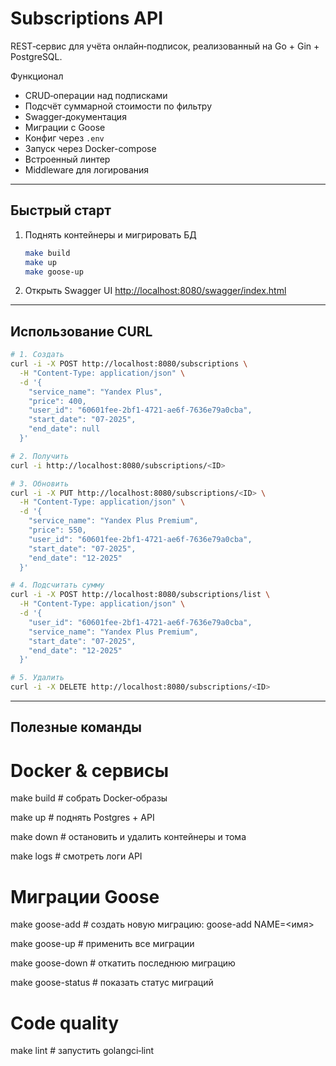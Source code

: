 # Subscriptions API

REST‑сервис для учёта онлайн‑подписок, реализованный на Go + Gin + PostgreSQL.

Функционал

- CRUD‑операции над подписками  
- Подсчёт суммарной стоимости по фильтру  
- Swagger‑документация  
- Миграции с Goose  
- Конфиг через `.env`  
- Запуск через Docker-compose
- Встроенный линтер
- Middleware для логирования

---

## Быстрый старт

1. Поднять контейнеры и мигрировать БД

   ```bash
   make build
   make up
   make goose-up
   ```

2. Открыть Swagger UI
   [http://localhost:8080/swagger/index.html](http://localhost:8080/swagger/index.html)

---

## Использование CURL

```bash
# 1. Создать
curl -i -X POST http://localhost:8080/subscriptions \
  -H "Content-Type: application/json" \
  -d '{
    "service_name": "Yandex Plus",
    "price": 400,
    "user_id": "60601fee-2bf1-4721-ae6f-7636e79a0cba",
    "start_date": "07-2025",
    "end_date": null
  }'

# 2. Получить
curl -i http://localhost:8080/subscriptions/<ID>

# 3. Обновить
curl -i -X PUT http://localhost:8080/subscriptions/<ID> \
  -H "Content-Type: application/json" \
  -d '{
    "service_name": "Yandex Plus Premium",
    "price": 550,
    "user_id": "60601fee-2bf1-4721-ae6f-7636e79a0cba",
    "start_date": "07-2025",
    "end_date": "12-2025"
  }'

# 4. Подсчитать сумму
curl -i -X POST http://localhost:8080/subscriptions/list \
  -H "Content-Type: application/json" \
  -d '{
    "user_id": "60601fee-2bf1-4721-ae6f-7636e79a0cba",
    "service_name": "Yandex Plus Premium",
    "start_date": "07-2025",
    "end_date": "12-2025"
  }'

# 5. Удалить
curl -i -X DELETE http://localhost:8080/subscriptions/<ID>
```

---

## Полезные команды

# Docker & сервисы
make build           # собрать Docker‑образы

make up              # поднять Postgres + API

make down            # остановить и удалить контейнеры и тома

make logs            # смотреть логи API

# Миграции Goose
make goose-add       # создать новую миграцию: goose-add NAME=<имя>

make goose-up        # применить все миграции

make goose-down      # откатить последнюю миграцию

make goose-status    # показать статус миграций

# Code quality
make lint            # запустить golangci‑lint